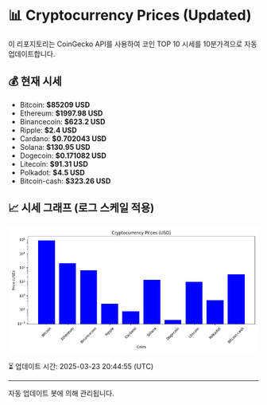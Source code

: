 
# 📊 Cryptocurrency Prices (Updated)

이 리포지토리는 CoinGecko API를 사용하여 코인 TOP 10 시세를 10분가격으로 자동 업데이트합니다.

## 💰 현재 시세
- Bitcoin: **$85209 USD**
- Ethereum: **$1997.98 USD**
- Binancecoin: **$623.2 USD**
- Ripple: **$2.4 USD**
- Cardano: **$0.702043 USD**
- Solana: **$130.95 USD**
- Dogecoin: **$0.171082 USD**
- Litecoin: **$91.31 USD**
- Polkadot: **$4.5 USD**
- Bitcoin-cash: **$323.26 USD**

## 📈 시세 그래프 (로그 스케일 적용)
![Crypto Prices](crypto_prices.png)

⏳ 업데이트 시간: 2025-03-23 20:44:55 (UTC)

---
자동 업데이트 봇에 의해 관리됩니다.
